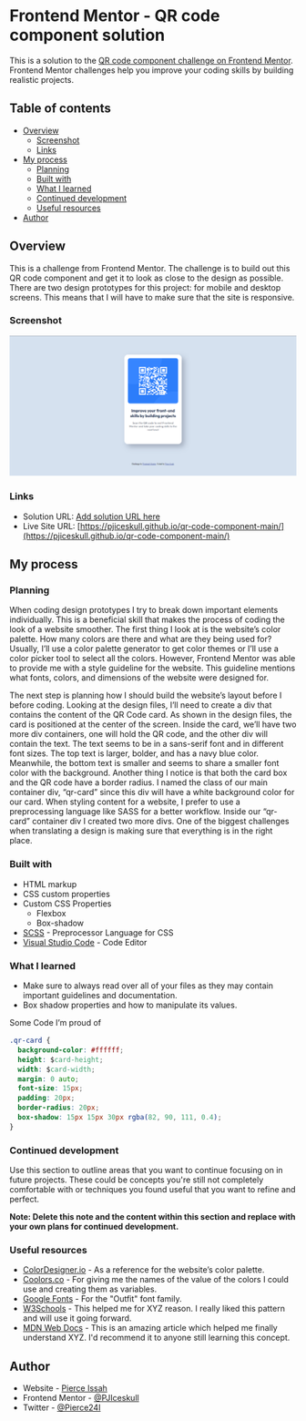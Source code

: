 # Frontend Mentor - QR code component solution

This is a solution to the [QR code component challenge on Frontend Mentor](https://www.frontendmentor.io/challenges/qr-code-component-iux_sIO_H). Frontend Mentor challenges help you improve your coding skills by building realistic projects.

## Table of contents

- [Overview](#overview)
  - [Screenshot](#screenshot)
  - [Links](#links)
- [My process](#my-process)
  - [Planning](#planning)
  - [Built with](#built-with)
  - [What I learned](#what-i-learned)
  - [Continued development](#continued-development)
  - [Useful resources](#useful-resources)
- [Author](#author)
<!-- - [Acknowledgments](#acknowledgments) -->

<!-- **Note: Delete this note and update the table of contents based on what sections you keep.** -->

## Overview

This is a challenge from Frontend Mentor. The challenge is to build out this QR code component and get it to look as close to the design as possible. There are two design prototypes for this project: for mobile and desktop screens. This means that I will have to make sure that the site is responsive.

### Screenshot

![Picture of QR Code](<images/Screenshot%20(11).png> "Screenshot of QR Code website")

<!-- **Note: Delete this note and the paragraphs above when you add your screenshot. If you prefer not to add a screenshot, feel free to remove this entire section.** -->

### Links

- Solution URL: [Add solution URL here](https://your-solution-url.com)
- Live Site URL: [https://pjiceskull.github.io/qr-code-component-main/](https://pjiceskull.github.io/qr-code-component-main/)

## My process

### Planning

When coding design prototypes I try to break down important elements individually. This is a beneficial skill that makes the process of coding the look of a website smoother. The first thing I look at is the website’s color palette. How many colors are there and what are they being used for?
Usually, I’ll use a color palette generator to get color themes or I’ll use a color picker tool to select all the colors. However, Frontend Mentor was able to provide me with a style guideline for the website. This guideline mentions what fonts, colors, and dimensions of the website were designed for.

The next step is planning how I should build the website’s layout before I before coding. Looking at the design files, I’ll need to create a div that contains the content of the QR Code card. As shown in the design files, the card is positioned at the center of the screen. Inside the card, we’ll have two more div containers, one will hold the QR code, and the other div will contain the text. The text seems to be in a sans-serif font and in different font sizes. The top text is larger, bolder, and has a navy blue color. Meanwhile, the bottom text is smaller and seems to share a smaller font color with the background. Another thing I notice is that both the card box and the QR code have a border radius.
I named the class of our main container div, “qr-card” since this div will have a white background color for our card. When styling content for a website, I prefer to use a preprocessing language like SASS for a better workflow. Inside our “qr-card” container div I created two more divs. One of the biggest challenges when translating a design is making sure that everything is in the right place.

### Built with

<!-- - Semantic HTML5 markup -->

- HTML markup
- CSS custom properties
- Custom CSS Properties
  - Flexbox
  - Box-shadow
- [SCSS](https://sass-lang.com/) - Preprocessor Language for CSS
- [Visual Studio Code](https://code.visualstudio.com/) - Code Editor

<!-- **Note: These are just examples. Delete this note and replace the list above with your own choices** -->

### What I learned

- Make sure to always read over all of your files as they may contain important guidelines and documentation.
- Box shadow properties and how to manipulate its values.

Some Code I’m proud of

```css
.qr-card {
  background-color: #ffffff;
  height: $card-height;
  width: $card-width;
  margin: 0 auto;
  font-size: 15px;
  padding: 20px;
  border-radius: 20px;
  box-shadow: 15px 15px 30px rgba(82, 90, 111, 0.4);
}
```

<!-- **Note: Delete this note and the content within this section and replace with your own learnings.** -->

### Continued development

Use this section to outline areas that you want to continue focusing on in future projects. These could be concepts you're still not completely comfortable with or techniques you found useful that you want to refine and perfect.

**Note: Delete this note and the content within this section and replace with your own plans for continued development.**

### Useful resources

- [ColorDesigner.io](https://colordesigner.io/) - As a reference for the website’s color palette.
- [Coolors.co](https://coolors.co/) - For giving me the names of the value of the colors I could use and creating them as variables.
- [Google Fonts](https://fonts.google.com/specimen/Outfit) - For the "Outfit" font family.
- [W3Schools](https://www.w3schools.com/cssref/css3_pr_box-shadow.php) - This helped me for XYZ reason. I really liked this pattern and will use it going forward.
- [MDN Web Docs](https://developer.mozilla.org/en-US/docs/Web/CSS/box-shadow) - This is an amazing article which helped me finally understand XYZ. I'd recommend it to anyone still learning this concept.

## Author

- Website - [Pierce Issah](https://pjiceskull.github.io/WebPorfolio)
- Frontend Mentor - [@PJIceskull](https://www.frontendmentor.io/profile/PJIceskull)
- Twitter - [@Pierce24I](https://twitter.com/pierce24i)

<!-- ## Acknowledgments

This is where you can give a hat tip to anyone who helped you out on this project. Perhaps you worked in a team or got some inspiration from someone else's solution. This is the perfect place to give them some credit.

**Note: Delete this note and edit this section's content as necessary. If you completed this challenge by yourself, feel free to delete this section entirely.** -->

